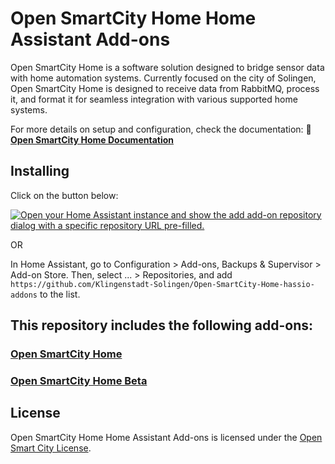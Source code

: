 # Open SmartCity Home Home Assistant Add-ons

Open SmartCity Home is a software solution designed to bridge sensor data with home automation systems. Currently focused on the city of Solingen, Open SmartCity Home is designed to receive data from RabbitMQ, process it, and format it for seamless integration with various supported home systems.

For more details on setup and configuration, check the documentation:
📖 **[Open SmartCity Home Documentation](https://github.com/Klingenstadt-Solingen/Open-SmartCity-Home/blob/development/README.md)**

## Installing

Click on the button below:

[![Open your Home Assistant instance and show the add add-on repository dialog with a specific repository URL pre-filled.](https://my.home-assistant.io/badges/supervisor_add_addon_repository.svg)](https://my.home-assistant.io/redirect/supervisor_add_addon_repository/?repository_url=https://github.com/Klingenstadt-Solingen/Open-SmartCity-Home-hassio-addons)

OR

In Home Assistant, go to Configuration > Add-ons, Backups & Supervisor > Add-on Store. Then, select ... > Repositories, and add `https://github.com/Klingenstadt-Solingen/Open-SmartCity-Home-hassio-addons` to the list.

## This repository includes the following add-ons:

### [Open SmartCity Home](./open_smartcity_home)
### [Open SmartCity Home Beta](./open_smartcity_home_beta)


## License

Open SmartCity Home Home Assistant Add-ons is licensed under the [Open Smart City License](LICENSE.md).
